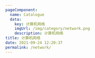 ```yaml
---
pageComponent: 
  name: Catalogue
  data: 
    key: 计算机网络
    imgUrl: /img/category/network.png
    description: 计算机网络
title: 计算机网络
date: 2021-09-24 12:20:37
permalink: /network/
---
```

